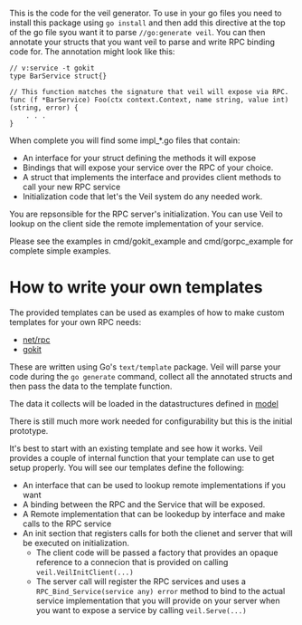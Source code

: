 This is the code for the veil generator.  To use in your go files you need to install this package using ```go install``` and then add this directive at the top of the go file syou want it to parse ```//go:generate veil```.  You can then annotate your structs that you want veil to parse and write RPC binding code for.  The annotation might look like this:

```
// v:service -t gokit
type BarService struct{}

// This function matches the signature that veil will expose via RPC.
func (f *BarService) Foo(ctx context.Context, name string, value int) (string, error) {
    . . .
}
```

When complete you will find some impl_*.go files that contain:

* An interface for your struct defining the methods it will expose
* Bindings that will expose your service over the RPC of your choice.
* A struct that implements the interface and provides client methods to call your new RPC service
* Initialization code that let's the Veil system do any needed work.

You are repsonsible for the RPC server's initialization.  You can use Veil to lookup on the client side the remote implementation of your service.

Please see the examples in cmd/gokit_example and cmd/gorpc_example for complete simple examples.

# How to write your own templates 

The provided templates can be used as examples of how to make custom templates for your own RPC needs:

* [net/rpc](https://github.com/hoyle1974/veil/blob/main/cmd/veil/rpc_service.tmpl)
* [gokit](https://github.com/hoyle1974/veil/blob/main/cmd/veil/gokit_service.tmpl)

These are written using Go's ```text/template``` package.  Veil will parse your code during the ```go generate``` command, collect all the annotated structs and then pass the data to the template function.

The data it collects will be loaded in the datastructures defined in [model](https://github.com/hoyle1974/veil/blob/main/cmd/veil/models.go)

There is still much more work needed for configurability but this is the initial prototype.

It's best to start with an existing template and see how it works.  Veil provides a couple of internal function that your template can use to get setup properly.  You will see our templates define the following:

* An interface that can be used to lookup remote implementations if you want
* A binding between the RPC and the Service that will be exposed.
* A Remote implementation that can be lookedup by interface and make calls to the RPC service
* An init section that registers calls for both the clienet and server that will be executed on initialization.
    * The client code will be passed a factory that provides an opaque reference to a connecion that is provided on calling ```veil.VeilInitClient(...)``` 
    * The server call will register the RPC services and uses a ```RPC_Bind_Service(service any) error``` method to bind to the actual service implementation that you will provide on your server when you want to expose a service by calling ```veil.Serve(...)```

    


